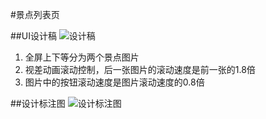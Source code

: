 #景点列表页

##UI设计稿
![设计稿]()

1. 全屏上下等分为两个景点图片
2. 视差动画滚动控制，后一张图片的滚动速度是前一张的1.8倍
3. 图片中的按钮滚动速度是图片滚动速度的0.8倍

##设计标注图
![设计标注图]()